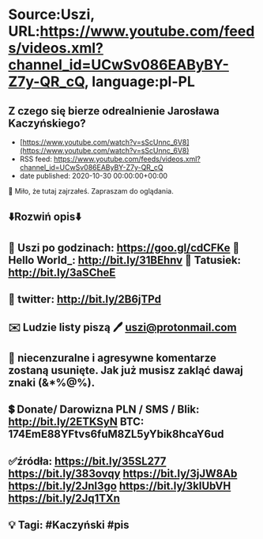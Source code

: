 # Source:Uszi, URL:https://www.youtube.com/feeds/videos.xml?channel_id=UCwSv086EAByBY-Z7y-QR_cQ, language:pl-PL

## Z czego się bierze odrealnienie Jarosława Kaczyńskiego?
 - [https://www.youtube.com/watch?v=sScUnnc_6V8](https://www.youtube.com/watch?v=sScUnnc_6V8)
 - RSS feed: https://www.youtube.com/feeds/videos.xml?channel_id=UCwSv086EAByBY-Z7y-QR_cQ
 - date published: 2020-10-30 00:00:00+00:00

🤪 Miło, że tutaj zajrzałeś.  Zapraszam do oglądania.

⬇️Rozwiń opis⬇️
------------------------------------------------------------
👀 Uszi po godzinach: https://goo.gl/cdCFKe
👀 Hello World_: http://bit.ly/31BEhnv
👀 Tatusiek: http://bit.ly/3aSCheE
------------------------------------------------------------
👀 twitter: http://bit.ly/2B6jTPd
------------------------------------------------------------
✉️ Ludzie listy piszą 
🖊️ uszi@protonmail.com
------------------------------------------------------------
👺 niecenzuralne i agresywne komentarze zostaną usunięte.  Jak już musisz zakląć dawaj znaki (&*%@%).
------------------------------------------------------------
💲 Donate/ Darowizna
PLN / SMS / Blik: http://bit.ly/2ETKSyN
BTC: 174EmE88YFtvs6fuM8ZL5yYbik8hcaY6ud
---------------------------------------------------------------
✅źródła:
https://bit.ly/35SL277
https://bit.ly/383ovqy
https://bit.ly/3jJW8Ab
https://bit.ly/2Jnl3go
https://bit.ly/3kIUbVH
https://bit.ly/2Jq1TXn
-------------------------------------------------------------
💡 Tagi: #Kaczyński #pis
--------------------------------------------------------------

